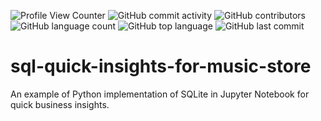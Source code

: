 ![Profile View Counter](https://komarev.com/ghpvc/?username=teresahanak) ![GitHub commit activity](https://img.shields.io/github/commit-activity/y/teresahanak/sql-quick-insights-for-music-store) ![GitHub contributors](https://img.shields.io/github/contributors/teresahanak/sql-quick-insights-for-music-store) ![GitHub language count](https://img.shields.io/github/languages/count/teresahanak/sql-quick-insights-for-music-store) ![GitHub top language](https://img.shields.io/github/languages/top/teresahanak/sql-quick-insights-for-music-store) ![GitHub last commit](https://img.shields.io/github/last-commit/teresahanak/sql-quick-insights-for-music-store) 
# sql-quick-insights-for-music-store
An example of Python implementation of SQLite in Jupyter Notebook for quick business insights.
